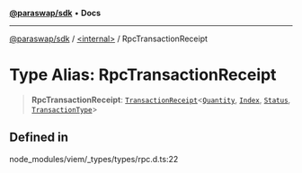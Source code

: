 [**@paraswap/sdk**](../../README.md) • **Docs**

***

[@paraswap/sdk](../../globals.md) / [\<internal\>](../README.md) / RpcTransactionReceipt

# Type Alias: RpcTransactionReceipt

> **RpcTransactionReceipt**: [`TransactionReceipt`](TransactionReceipt.md)\<[`Quantity`](Quantity.md), [`Index`](Index.md), [`Status`](Status.md), [`TransactionType`](TransactionType.md)\>

## Defined in

node\_modules/viem/\_types/types/rpc.d.ts:22
